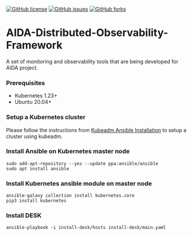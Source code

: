 [![GitHub license](https://img.shields.io/github/license/smartx-usman/Distributed-Observability-Framework?logoColor=lightgrey&style=plastic)](https://github.com/smartx-usman/Distributed-Observability-Framework/blob/main/LICENSE)
[![GitHub issues](https://img.shields.io/github/issues/smartx-usman/Distributed-Observability-Framework?style=plastic)](https://github.com/smartx-usman/Distributed-Observability-Framework/issues)
[![GitHub forks](https://img.shields.io/github/forks/smartx-usman/Distributed-Observability-Framework?style=plastic)](https://github.com/smartx-usman/Distributed-Observability-Framework/network)

# AIDA-Distributed-Observability-Framework
A set of monitoring and observability tools that are being developed for AIDA project.

### Prerequisites
- Kubernetes 1.23+
- Ubuntu 20.04+

### Setup a Kubernetes cluster
Please follow the instructions from [Kubeadm Ansible Installation](kubernetes/README.md) to setup a cluster using kubeadm.


### Install Ansible on Kubernetes master node
```shell
sudo add-apt-repository --yes --update ppa:ansible/ansible
sudo apt install ansible
```

### Install Kubernetes ansible module on master node
```shell
ansible-galaxy collection install kubernetes.core
pip3 install kubernetes
```

### Install DESK
```shell
ansible-playbook -i install-desk/hosts install-desk/main.yaml
```